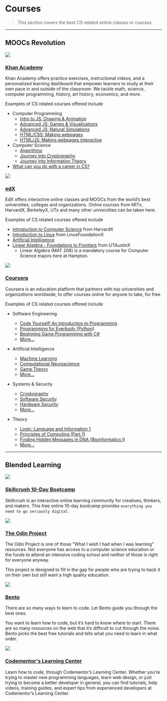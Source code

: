 # Courses

> This section covers the best CS related online classes or courses.

---

## MOOCs Revolution

![](http://techstroke.com/wp-content/uploads/2012/08/khan.png)

### [Khan Academy](https://www.khanacademy.org/)

Khan Academy offers practice exercises, instructional videos, and a personalized learning dashboard that empower learners to study at their own pace in and outside of the classroom. We tackle math, science, computer programming, history, art history, economics, and more.

Examples of CS related courses offered include

- Computer Programming
    - [Intro to JS: Drawing & Animation](https://www.khanacademy.org/computing/computer-programming/programming)
    - [Advanced JS: Games & Visualizations](https://www.khanacademy.org/computing/computer-programming/programming-games-visualizations)
    - [Advanced JS: Natural Simulations](https://www.khanacademy.org/computing/computer-programming/programming-natural-simulations)
    - [HTML/CSS: Making webpages](https://www.khanacademy.org/computing/computer-programming/html-css)
    - [HTML/JS: Making webpages interactive](https://www.khanacademy.org/computing/computer-programming/html-css-js)
- Computer Science
    - [Algorithms](https://www.khanacademy.org/computing/computer-science/algorithms)
    - [Journey into Cryptography](https://www.khanacademy.org/computing/computer-science/cryptography)
    - [Journey into Information Theory](https://www.khanacademy.org/computing/computer-science/informationtheory)
- [What can you do with a career in CS?](https://www.khanacademy.org/computing/computer-programming/meet-the-computing-professional)

![](http://upload.wikimedia.org/wikipedia/commons/e/e5/EdX_Logo.PNG)

### [edX](https://www.edx.org/course)

EdX offers interactive online classes and MOOCs from the world’s best universities, colleges and organizations. Online courses from MITx, HarvardX, BerkeleyX, UTx and many other universities can be taken here.

Examples of CS related courses offered include

- [Introduction to Computer Science](https://www.edx.org/course/introduction-computer-science-harvardx-cs50x#.VP0NUIHF88Y) from HarvardX
- [Introduction to Linux](https://www.edx.org/course/introduction-linux-linuxfoundationx-lfs101x-2#.VP0NXYHF88Y) from LinuxFoundationX
- [Artificial Intelligence](https://www.edx.org/course/artificial-intelligence-uc-berkeleyx-cs188-1x-0#.VP0NfIHF88Y)
- [Linear Algebra - Foundations to Frontiers](https://www.edx.org/course/linear-algebra-foundations-frontiers-utaustinx-ut-5-02x#.VP0Nd4HF88Y) from UTAustinX
    - Linear Algebra (MAT 208) is a mandatory course for Computer Science majors here at Hampton.

![](http://media.tumblr.com/92a71d62ace9940f8ddd540400444fc4/tumblr_inline_mppo32jFBC1qz4rgp.png)

### [Coursera](https://www.coursera.org/)

Coursera is an education platform that partners with top universities and organizations worldwide, to offer courses online for anyone to take, for free.

Examples of CS related courses offered include

- Software Engineering
    - [Code Yourself! An Introduction to Programming](https://www.coursera.org/course/codeyourself)
    - [Programming for Everbody (Python)](https://www.coursera.org/course/pythonlearn)
    - [Beginning Game Programming with C#](https://www.coursera.org/course/gameprogramming)
    - [More...](https://www.coursera.org/courses?languages=en&categories=cs-programming)

- Artificial Intelligence
    - [Machine Learning](https://www.coursera.org/learn/machine-learning)
    - [Computational Neuroscience](https://www.coursera.org/course/compneuro)
    - [Game Theory](https://www.coursera.org/course/welcomegametheory)
    - [More...](https://www.coursera.org/courses?languages=en&categories=cs-ai)

- Systems & Security
    - [Cryptography](https://www.coursera.org/course/cryptography)
    - [Software Security](https://www.coursera.org/course/softwaresec)
    - [Hardware Security](https://www.coursera.org/course/hardwaresec)
    - [More...](https://www.coursera.org/courses?languages=en&categories=cs-systems)

- Theory
    - [Logic: Language and Information 1](https://www.coursera.org/course/logic1)
    - [Principles of Computing (Part 1)](https://www.coursera.org/course/principlescomputing1)
    - [Finding Hidden Messages in DNA (Bioinformatics I)](https://www.coursera.org/course/hiddenmessages)
    - [More...](https://www.coursera.org/courses?languages=en&categories=cs-theory)

---

## Blended Learning

![](http://skillcrush.com/wp-content/uploads/2013/10/info_callout.png)

### [Skillcrush 10-Day Bootcamp](https://skillcrush.com/skillcrush-10-day-bootcamp/)

Skillcrush is an interactive online learning community for creatives, thinkers, and makers. This free online 10-day bootcamp provides `everything you need to go seriously digital`.

![](http://airpair-blog.s3.amazonaws.com/wp-content/uploads/2014/04/The-Odin-Project-Open-Sourced-Free-Curriculum.png)

### [The Odin Project](http://www.theodinproject.com/home)

The Odin Project is one of those "What I wish I had when I was learning" resources. Not everyone has access to a computer science education or the funds to attend an intensive coding school and neither of those is right for everyone anyway.

This project is designed to fill in the gap for people who are trying to hack it on their own but still want a high quality education.

![](https://www.bento.io/static/img/twitter_card_2.png)

### [Bento](https://www.bento.io/)

There are so many ways to learn to code. Let Bento guide you through the best ones.

You want to learn how to code, but it’s hard to know where to start. There are so many resources on the web that it’s difficult to cut through the noise. Bento picks the best free tutorials and tells what you need to learn in what order.

![](http://cdn.geekwire.com/wp-content/uploads/codementor-logo-2.png)

### [Codementor's Learning Center](https://www.codementor.io/learn)

Learn how to code, through Codementor’s Learning Center. Whether you’re trying to master new programming languages, learn web design, or just trying to become a better developer in general, you can find tutorials, help videos, training guides, and expert tips from experienced developers at Codementor’s Learning Center.